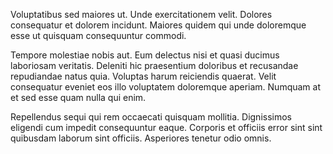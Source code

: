 Voluptatibus sed maiores ut. Unde exercitationem velit. Dolores consequatur et dolorem incidunt. Maiores quidem qui unde doloremque esse ut quisquam consequuntur commodi.
 Tempore molestiae nobis aut. Eum delectus nisi et quasi ducimus laboriosam veritatis. Deleniti hic praesentium doloribus et recusandae repudiandae natus quia. Voluptas harum reiciendis quaerat. Velit consequatur eveniet eos illo voluptatem doloremque aperiam. Numquam at et sed esse quam nulla qui enim.
 Repellendus sequi qui rem occaecati quisquam mollitia. Dignissimos eligendi cum impedit consequuntur eaque. Corporis et officiis error sint sint quibusdam laborum sint officiis. Asperiores tenetur odio omnis.